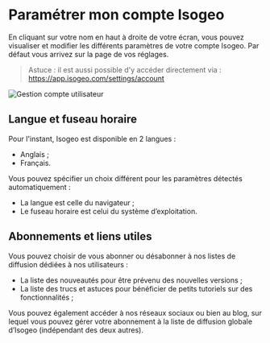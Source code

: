# Paramétrer mon compte Isogeo

En cliquant sur votre nom en haut à droite de votre écran, vous pouvez visualiser et modifier les différents paramètres de votre compte Isogeo. Par défaut vous arrivez sur la page de vos réglages.

> Astuce : il est aussi possible d'y accéder directement via : https://app.isogeo.com/settings/account

![Gestion compte utilisateur](/images/user_profile_options.png "Paramétrer son compte d'utilisateur Isogeo")

## Langue et fuseau horaire

Pour l'instant, Isogeo est disponible en 2 langues :
* Anglais ;
* Français.

Vous pouvez spécifier un choix différent pour les paramètres détectés automatiquement :

* La langue est celle du navigateur ;
* Le fuseau horaire est celui du système d’exploitation.

## Abonnements et liens utiles

Vous pouvez choisir de vous abonner ou désabonner à nos listes de diffusion dédiées à nos utilisateurs :

* La liste des nouveautés pour être prévenu des nouvelles versions ;
* La liste des trucs et astuces pour bénéficier de petits tutoriels sur des fonctionnalités ;

Vous pouvez également accéder à nos réseaux sociaux ou bien au blog, sur lequel vous pouvez gérer votre abonnement à la liste de diffusion globale d’Isogeo (indépendant des deux autres).
